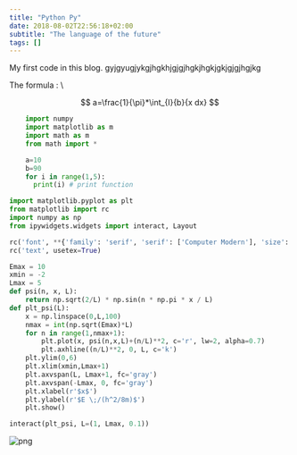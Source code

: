 ```yaml
---
title: "Python Py"
date: 2018-08-02T22:56:18+02:00
subtitle: "The language of the future"
tags: []
---
```


<!--more-->

My first code in this blog.
gyjgyugjykgjhgkhjgjgjhgkjhgkjgkjgjgjhgjkg

The formula : \

$$
a=\frac{1}{\pi}*\int_{I}{b}{x dx}
$$


```python
    import numpy
    import matplotlib as m
    import math as m
    from math import *

    a=10
    b=90
    for i in range(1,5):
      print(i) # print function
```



```python
import matplotlib.pyplot as plt
from matplotlib import rc
import numpy as np
from ipywidgets.widgets import interact, Layout

rc('font', **{'family': 'serif', 'serif': ['Computer Modern'], 'size': 16})
rc('text', usetex=True)
```


```python
Emax = 10
xmin = -2
Lmax = 5
def psi(n, x, L):
    return np.sqrt(2/L) * np.sin(n * np.pi * x / L)
def plt_psi(L):
    x = np.linspace(0,L,100)
    nmax = int(np.sqrt(Emax)*L)
    for n in range(1,nmax+1):
        plt.plot(x, psi(n,x,L)+(n/L)**2, c='r', lw=2, alpha=0.7)
        plt.axhline((n/L)**2, 0, L, c='k')
    plt.ylim(0,6)
    plt.xlim(xmin,Lmax+1)
    plt.axvspan(L, Lmax+1, fc='gray')
    plt.axvspan(-Lmax, 0, fc='gray')
    plt.xlabel(r'$x$')
    plt.ylabel(r'$E \;/(h^2/8m)$')
    plt.show()
```


```python
interact(plt_psi, L=(1, Lmax, 0.1))
```


![png](/img/a_2_0.png)
